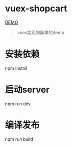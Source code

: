 # vuex-shopcart
[DEMO](https://liuxingzhijian1320.github.io/vuex-shopcart/index.html)

> vuex实现的简单的demo


# 安装依赖
npm install

# 启动server
npm run dev

# 编译发布
npm run build
```
